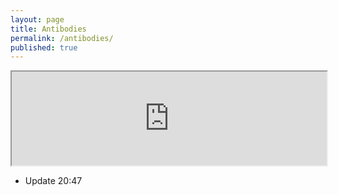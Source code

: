 ```yaml
---
layout: page
title: Antibodies
permalink: /antibodies/
published: true
---
```


<iframe src="https://docs.google.com/spreadsheets/d/e/2PACX-1vT4nzA2ajIZ4OJ_hkX0vR8t_I6RnSd06CHmRIglEuyB8QiACO11Ma6Ow3BgXggtBx6_uzlbojwGY0CJ/pubhtml?widget=true&amp;headers=false" width="100%" class="myIframe"><p>Hi SOF</p></iframe>

<script type="text/javascript" language="javascript"> 
$('.myIframe').css('height', $(window).height()+'px');
</script>

- Update 20:47
